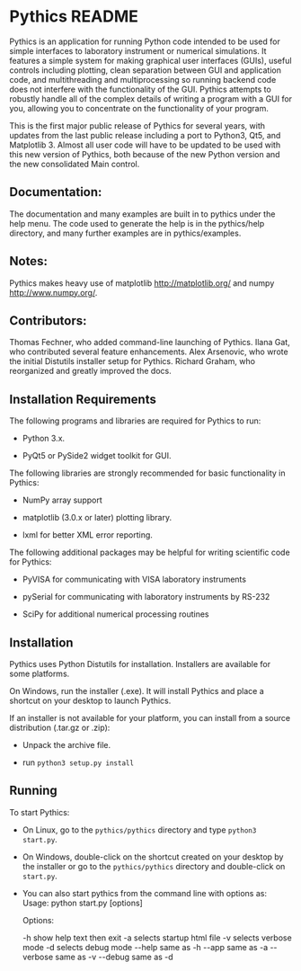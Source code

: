 Pythics README
==============

Pythics is an application for running Python code intended to be used for 
simple interfaces to laboratory instrument or numerical simulations. It 
features a simple system for making graphical user interfaces (GUIs), useful 
controls including plotting, clean separation between GUI and application code, 
and multithreading and multiprocessing so running backend code does not 
interfere with the functionality of the GUI. Pythics attempts to robustly 
handle all of the complex details of writing a program with a GUI for you, 
allowing you to concentrate on the functionality of your program.

This is the first major public release of Pythics for several years, with
updates from the last public release including a port to Python3, Qt5, and 
Matplotlib 3. Almost all user code will have to be updated to be used with this
new version of Pythics, both because of the new Python version and the new 
consolidated Main control.


Documentation:
--------------
The documentation and many examples are built in to pythics under the help 
menu. The code used to generate the help is in the pythics/help directory,
and many further examples are in pythics/examples.


Notes:
------
Pythics makes heavy use of matplotlib http://matplotlib.org/ 
and numpy http://www.numpy.org/.


Contributors:
-------------
Thomas Fechner, who added command-line launching of Pythics.
Ilana Gat, who contributed several feature enhancements.
Alex Arsenovic, who wrote the initial Distutils installer setup for Pythics.
Richard Graham, who reorganized and greatly improved the docs.


Installation Requirements
-------------------------

The following programs and libraries are required for Pythics to run:

- Python 3.x.

- PyQt5 or PySide2 widget toolkit for GUI.


The following libraries are strongly recommended for basic functionality in 
Pythics:

- NumPy array support

- matplotlib (3.0.x or later) plotting library.

- lxml for better XML error reporting.


The following additional packages may be helpful for writing scientific code 
for Pythics:

- PyVISA for communicating with VISA laboratory instruments

- pySerial for communicating with laboratory instruments by RS-232

- SciPy for additional numerical processing routines


Installation
------------

Pythics uses Python Distutils for installation. Installers are available for 
some platforms. 

On Windows, run the installer (.exe). It will install Pythics and place a 
shortcut on your desktop to launch Pythics.

If an installer is not available for your platform, you can install from a 
source distribution (.tar.gz or .zip):

- Unpack the archive file.

- run `python3 setup.py install`


Running
-------

To start Pythics:

- On Linux, go to the `pythics/pythics` directory and type 
  `python3 start.py`.

- On Windows, double-click on the shortcut created on your desktop by the 
  installer or go to the `pythics/pythics` directory and double-click on 
  `start.py`.

- You can also start pythics from the command line with options as:
    Usage: python start.py [options]

    Options: 

    -h         show help text then exit
    -a         selects startup html file
    -v         selects verbose mode
    -d         selects debug mode
    --help     same as -h
    --app      same as -a
    --verbose  same as -v
    --debug    same as -d